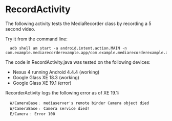 RecordActivity
==============

The following activity tests the MediaRecorder class by recording a 5 second video.

Try it from the command line:

      adb shell am start -a android.intent.action.MAIN -n  com.example.mediarecorderexample.app/com.example.mediarecorderexample.app.RecordActivity
      
The code in RecordActivity.java was tested on the following devices:

- Nexus 4 running Android 4.4.4 (working)
- Google Glass XE 18.3          (working)
- Google Glass XE 19.1          (error)

RecorderActivity logs the following error as of XE 19.1:

      W/CameraBase﹕ mediaserver's remote binder Camera object died
      W/CameraBase﹕ Camera service died!
      E/Camera﹕ Error 100


